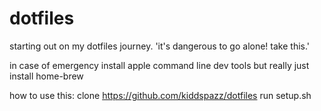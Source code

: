 # dotfiles

starting out on my dotfiles journey. 'it's dangerous to go alone! take this.'

in case of emergency
install apple command line dev tools
but really just install home-brew

how to use this:
clone https://github.com/kiddspazz/dotfiles
run setup.sh
